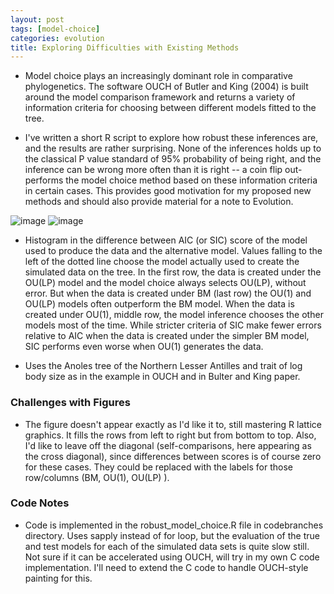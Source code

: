 ```yaml
---
layout: post
tags: [model-choice]
categories: evolution
title: Exploring Difficulties with Existing Methods
---
```







 








-   Model choice plays an increasingly dominant role in comparative
    phylogenetics. The software OUCH of Butler and King (2004) is built
    around the model comparison framework and returns a variety of
    information criteria for choosing between different models fitted to
    the tree.

-   I've written a short R script to explore how robust these inferences
    are, and the results are rather surprising. None of the inferences
    holds up to the classical P value standard of 95% probability of
    being right, and the inference can be wrong more often than it is
    right -- a coin flip out-performs the model choice method based on
    these information criteria in certain cases. This provides good
    motivation for my proposed new methods and should also provide
    material for a note to Evolution.

![image](http://openwetware.org/images/thumb/4/43/Aic_panels.png/400px-Aic_panels.png)
![image](http://openwetware.org/images/thumb/8/8c/Sic_panels.png/400px-Sic_panels.png)

-   Histogram in the difference between AIC (or SIC) score of the model
    used to produce the data and the alternative model. Values falling
    to the left of the dotted line choose the model actually used to
    create the simulated data on the tree. In the first row, the data is
    created under the OU(LP) model and the model choice always selects
    OU(LP), without error. But when the data is created under BM (last
    row) the OU(1) and OU(LP) models often outperform the BM model. When
    the data is created under OU(1), middle row, the model inference
    chooses the other models most of the time. While stricter criteria
    of SIC make fewer errors relative to AIC when the data is created
    under the simpler BM model, SIC performs even worse when OU(1)
    generates the data.

-   Uses the Anoles tree of the Northern Lesser Antilles and trait of
    log body size as in the example in OUCH and in Bulter and King
    paper.

### Challenges with Figures

-   The figure doesn't appear exactly as I'd like it to, still mastering
    R lattice graphics. It fills the rows from left to right but from
    bottom to top. Also, I'd like to leave off the diagonal
    (self-comparisons, here appearing as the cross diagonal), since
    differences between scores is of course zero for these cases. They
    could be replaced with the labels for those row/columns (BM, OU(1),
    OU(LP) ).

### Code Notes

-   Code is implemented in the robust\_model\_choice.R file in
    codebranches directory. Uses sapply instead of for loop, but the
    evaluation of the true and test models for each of the simulated
    data sets is quite slow still. Not sure if it can be accelerated
    using OUCH, will try in my own C code implementation. I'll need to
    extend the C code to handle OUCH-style painting for this.

